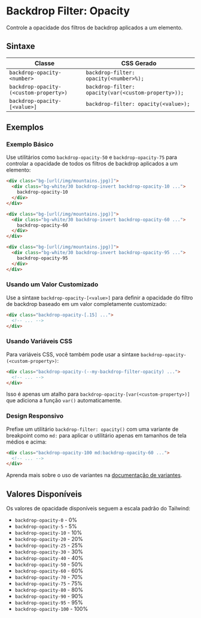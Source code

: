 # Backdrop Filter: Opacity

Controle a opacidade dos filtros de backdrop aplicados a um elemento.

## Sintaxe

| Classe | CSS Gerado |
|--------|------------|
| `backdrop-opacity-<number>` | `backdrop-filter: opacity(<number>%);` |
| `backdrop-opacity-(<custom-property>)` | `backdrop-filter: opacity(var(<custom-property>));` |
| `backdrop-opacity-[<value>]` | `backdrop-filter: opacity(<value>);` |

## Exemplos

### Exemplo Básico

Use utilitários como `backdrop-opacity-50` e `backdrop-opacity-75` para controlar a opacidade de todos os filtros de backdrop aplicados a um elemento:

```html
<div class="bg-[url(/img/mountains.jpg)]">
  <div class="bg-white/30 backdrop-invert backdrop-opacity-10 ...">
    backdrop-opacity-10
  </div>
</div>

<div class="bg-[url(/img/mountains.jpg)]">
  <div class="bg-white/30 backdrop-invert backdrop-opacity-60 ...">
    backdrop-opacity-60
  </div>
</div>

<div class="bg-[url(/img/mountains.jpg)]">
  <div class="bg-white/30 backdrop-invert backdrop-opacity-95 ...">
    backdrop-opacity-95
  </div>
</div>
```

### Usando um Valor Customizado

Use a sintaxe `backdrop-opacity-[<value>]` para definir a opacidade do filtro de backdrop baseado em um valor completamente customizado:

```html
<div class="backdrop-opacity-[.15] ...">
  <!-- ... -->
</div>
```

### Usando Variáveis CSS

Para variáveis CSS, você também pode usar a sintaxe `backdrop-opacity-(<custom-property>)`:

```html
<div class="backdrop-opacity-(--my-backdrop-filter-opacity) ...">
  <!-- ... -->
</div>
```

Isso é apenas um atalho para `backdrop-opacity-[var(<custom-property>)]` que adiciona a função `var()` automaticamente.

### Design Responsivo

Prefixe um utilitário `backdrop-filter: opacity()` com uma variante de breakpoint como `md:` para aplicar o utilitário apenas em tamanhos de tela médios e acima:

```html
<div class="backdrop-opacity-100 md:backdrop-opacity-60 ...">
  <!-- ... -->
</div>
```

Aprenda mais sobre o uso de variantes na [documentação de variantes](../variants.md).

## Valores Disponíveis

Os valores de opacidade disponíveis seguem a escala padrão do Tailwind:

- `backdrop-opacity-0` - 0%
- `backdrop-opacity-5` - 5%
- `backdrop-opacity-10` - 10%
- `backdrop-opacity-20` - 20%
- `backdrop-opacity-25` - 25%
- `backdrop-opacity-30` - 30%
- `backdrop-opacity-40` - 40%
- `backdrop-opacity-50` - 50%
- `backdrop-opacity-60` - 60%
- `backdrop-opacity-70` - 70%
- `backdrop-opacity-75` - 75%
- `backdrop-opacity-80` - 80%
- `backdrop-opacity-90` - 90%
- `backdrop-opacity-95` - 95%
- `backdrop-opacity-100` - 100%

